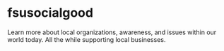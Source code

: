 # fsusocialgood
Learn more about local organizations, awareness, and issues within our world today. All the while supporting local businesses. 
